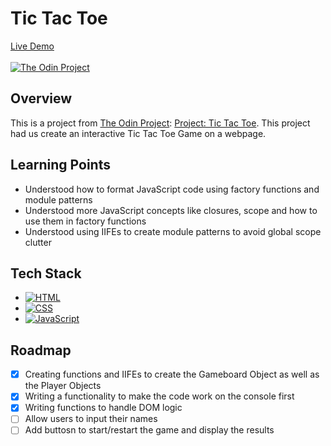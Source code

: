 # Tic Tac Toe

[Live Demo](https://johnferrancol.github.io/tic-tac-toe/)<br/><br/>
[![The Odin Project](https://img.shields.io/badge/The%20Odin%20Project-A9792B?logo=theodinproject&logoColor=fff)](#)

## Overview

This is a project from [The Odin Project](https://theodinproject.com): [Project: Tic Tac Toe](https://www.theodinproject.com/lessons/node-path-javascript-tic-tac-toe). This project had us create an interactive Tic Tac Toe Game on a webpage.

## Learning Points

- Understood how to format JavaScript code using factory functions and module patterns
- Understood more JavaScript concepts like closures, scope and how to use them in factory functions
- Understood using IIFEs to create module patterns to avoid global scope clutter

## Tech Stack

- [![HTML](https://img.shields.io/badge/HTML-%23E34F26.svg?logo=html5&logoColor=white)](#)
- [![CSS](https://img.shields.io/badge/CSS-1572B6?logo=css3&logoColor=fff)](#)
- [![JavaScript](https://img.shields.io/badge/JavaScript-F7DF1E?logo=javascript&logoColor=000)](#)

## Roadmap

- [x] Creating functions and IIFEs to create the Gameboard Object as well as the Player Objects
- [x] Writing a functionality to make the code work on the console first
- [x] Writing functions to handle DOM logic
- [ ] Allow users to input their names
- [ ] Add buttosn to start/restart the game and display the results
